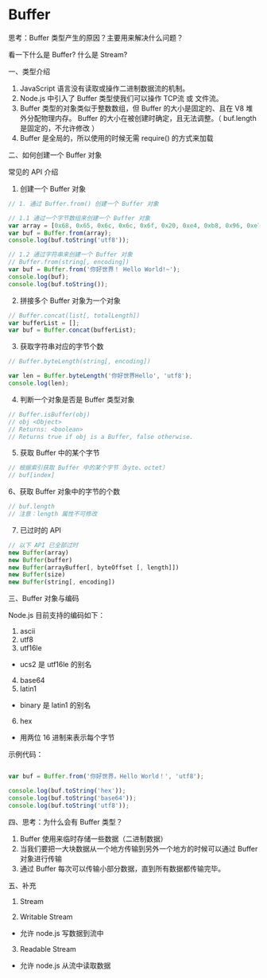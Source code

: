 

# Buffer 

思考：Buffer 类型产生的原因？主要用来解决什么问题？

看一下什么是 Buffer? 什么是 Stream?


一、类型介绍

1. JavaScript 语言没有读取或操作二进制数据流的机制。
2. Node.js 中引入了 Buffer 类型使我们可以操作 TCP流 或 文件流。
3. Buffer 类型的对象类似于整数数组，但 Buffer 的大小是固定的、且在 V8 堆外分配物理内存。 Buffer 的大小在被创建时确定，且无法调整。（ buf.length 是固定的，不允许修改 ）
4. Buffer 是全局的，所以使用的时候无需 require() 的方式来加载


二、如何创建一个 Buffer 对象


常见的 API 介绍

1. 创建一个 Buffer 对象

```javascript
// 1. 通过 Buffer.from() 创建一个 Buffer 对象

// 1.1 通过一个字节数组来创建一个 Buffer 对象
var array = [0x68, 0x65, 0x6c, 0x6c, 0x6f, 0x20, 0xe4, 0xb8, 0x96, 0xe7, 0x95, 0x8c];
var buf = Buffer.from(array);
console.log(buf.toString('utf8'));

// 1.2 通过字符串来创建一个 Buffer 对象
// Buffer.from(string[, encoding])
var buf = Buffer.from('你好世界！ Hello World!~');
console.log(buf);
console.log(buf.toString());

```


2. 拼接多个 Buffer 对象为一个对象

```javascript
// Buffer.concat(list[, totalLength])
var bufferList = [];
var buf = Buffer.concat(bufferList);
```


3. 获取字符串对应的字节个数

```javascript
// Buffer.byteLength(string[, encoding])

var len = Buffer.byteLength('你好世界Hello', 'utf8');
console.log(len);
```

4. 判断一个对象是否是 Buffer 类型对象

```javascript
// Buffer.isBuffer(obj)
// obj <Object>
// Returns: <boolean>
// Returns true if obj is a Buffer, false otherwise.

```


5. 获取 Buffer 中的某个字节

```javascript
// 根据索引获取 Buffer 中的某个字节（byte、octet）
// buf[index]

```


6、获取 Buffer 对象中的字节的个数

```javascript
// buf.length
// 注意：length 属性不可修改
```



7. 已过时的 API

```javascript
// 以下 API 已全部过时
new Buffer(array)
new Buffer(buffer)
new Buffer(arrayBuffer[, byteOffset [, length]])
new Buffer(size)
new Buffer(string[, encoding])

```




三、Buffer 对象与编码

Node.js 目前支持的编码如下：

1. ascii
2. utf8
3. utf16le
  - ucs2 是 utf16le 的别名 
4. base64
5. latin1
  - binary 是 latin1 的别名
6. hex
  - 用两位 16 进制来表示每个字节



示例代码：

```javascript

var buf = Buffer.from('你好世界，Hello World！', 'utf8');

console.log(buf.toString('hex'));
console.log(buf.toString('base64'));
console.log(buf.toString('utf8'));
```





四、思考：为什么会有 Buffer 类型？

1. Buffer 使用来临时存储一些数据（二进制数据）
2. 当我们要把一大块数据从一个地方传输到另外一个地方的时候可以通过 Buffer 对象进行传输
3. 通过 Buffer 每次可以传输小部分数据，直到所有数据都传输完毕。



五、补充

1. Stream

2. Writable Stream
  - 允许 node.js 写数据到流中

3. Readable Stream
  - 允许 node.js 从流中读取数据







